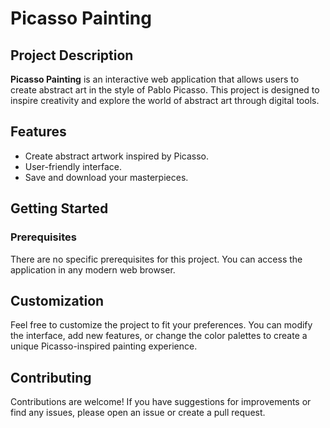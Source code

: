 # Picasso Painting

## Project Description

**Picasso Painting** is an interactive web application that allows users to create abstract art in the style of Pablo Picasso. This project is designed to inspire creativity and explore the world of abstract art through digital tools.

## Features

- Create abstract artwork inspired by Picasso.
- User-friendly interface.
- Save and download your masterpieces.

## Getting Started

### Prerequisites

There are no specific prerequisites for this project. You can access the application in any modern web browser.

## Customization

Feel free to customize the project to fit your preferences. You can modify the interface, add new features, or change the color palettes to create a unique Picasso-inspired painting experience.

## Contributing

Contributions are welcome! If you have suggestions for improvements or find any issues, please open an issue or create a pull request.
